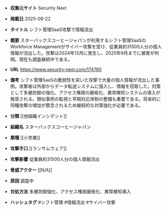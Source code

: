 - **収集元サイト**
Security Next

- **掲載日**
2025-09-22

- **タイトル**
シフト管理SaaS攻撃で情報流出

- **概要**
スターバックスコーヒージャパンが利用するシフト管理SaaSのWorkforce Managementがサイバー攻撃を受け、従業員約31500人分の個人情報が流出した。攻撃は2024年12月に発生し、2025年9月までに被害が判明。現在も調査継続中である。

- **URL**
https://www.security-next.com/174760

- **備考**
シフト管理SaaSの脆弱性を突いた攻撃で大量の個人情報が流出した事例。攻撃者は外部からデータ転送システムに侵入し、情報を窃取した。対策として多層防御の強化、アクセス権限の厳格化、異常検知システムの導入が推奨される。類似事例の監視と早期対応体制の整備も重要である。将来的に同種攻撃の増加が懸念されるため継続的な対策強化が必要である。

- **分類**
[[他組織インシデント]]

- **組織名**
スターバックスコーヒージャパン

- **業種**
[[小売業]]

- **攻撃手口**
[[ランサムウェア]]

- **攻撃影響**
従業員約31500人分の個人情報流出

- **脅威アクター**
[[N/A]]

- **原因**
調査中

- **対処方法**
多層防御強化、アクセス権限厳格化、異常検知導入

- **ハッシュタグ**
#シフト管理 #情報流出 #サイバー攻撃
